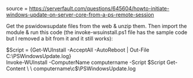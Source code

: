 source = https://serverfault.com/questions/645604/howto-initiate-windows-update-on-server-core-from-a-ps-remote-session  

Get the pswidowsupdate files from the web & unzip them. Then import the module & run this code (the invoke-wsuinstall.ps1 file has the sample code but I removed a bit from it and it still works):  

$Script = {Get-WUInstall -AcceptAll -AutoReboot | Out-File C:\PSWindowsUpdate.log}  
Invoke-WUInstall -ComputerName computername -Script $Script  
Get-Content \ \ computername\c$\PSWindowsUpdate.log  

